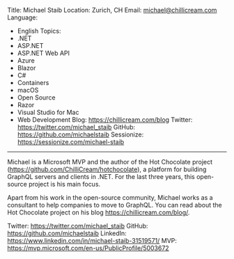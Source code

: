 Title: Michael Staib
Location: Zurich, CH
Email: michael@chillicream.com
Language:
  - English
Topics:
  - .NET
  - ASP.NET
  - ASP.NET Web API
  - Azure
  - Blazor
  - C#
  - Containers
  - macOS
  - Open Source
  - Razor
  - Visual Studio for Mac
  - Web Development
Blog: https://chillicream.com/blog
Twitter: https://twitter.com/michael_staib
GitHub: https://github.com/michaelstaib
Sessionize: https://sessionize.com/michael-staib
---
Michael is a Microsoft MVP and the author of the Hot Chocolate project (https://github.com/ChilliCream/hotchocolate), a platform for building GraphQL servers and clients in .NET. For the last three years, this open-source project is his main focus. 

Apart from his work in the open-source community, Michael works as a consultant to help companies to move to GraphQL. You can read about the Hot Chocolate project on his blog https://chillicream.com/blog/.

Twitter: https://twitter.com/michael_staib
GitHub: https://github.com/michaelstaib
LinkedIn: https://www.linkedin.com/in/michael-staib-31519571/
MVP: https://mvp.microsoft.com/en-us/PublicProfile/5003672
